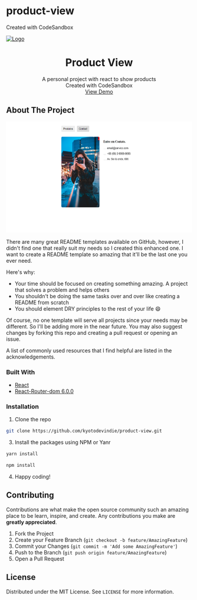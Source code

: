 # product-view
Created with CodeSandbox

  <a href="https://github.com/kyotodevIndie/default-repository">
    <img src="assets/hello.gif" alt="Logo" width="80" height="80">
  </a>

  <h1 align="center">Product View</h1>

  <p align="center">
    A personal project with react to show products
    <br />
    Created with CodeSandbox
    <br />
    <a href="#">View Demo</a>
  </p>
</p>


<!-- ABOUT THE PROJECT -->
## About The Project

<img src="readme-assets/1.png" alt="print 1" width="600" height="300">

There are many great README templates available on GitHub, however, I didn't find one that really suit my needs so I created this enhanced one. I want to create a README template so amazing that it'll be the last one you ever need.

Here's why:
* Your time should be focused on creating something amazing. A project that solves a problem and helps others
* You shouldn't be doing the same tasks over and over like creating a README from scratch
* You should element DRY principles to the rest of your life :smile:

Of course, no one template will serve all projects since your needs may be different. So I'll be adding more in the near future. You may also suggest changes by forking this repo and creating a pull request or opening an issue.

A list of commonly used resources that I find helpful are listed in the acknowledgements.

### Built With
* [React](https://pt-br.reactjs.org/)
* [React-Router-dom 6.0.0 ](https://reactrouter.com/web/guides/quick-start)


### Installation

1. Clone the repo
```sh
git clone https://github.com/kyotodevindie/product-view.git
```
3. Install the packages using NPM or Yanr
```sh
yarn install
```
```sh
npm install
```
4. Happy coding!

<!-- CONTRIBUTING -->
## Contributing

Contributions are what make the open source community such an amazing place to be learn, inspire, and create. Any contributions you make are **greatly appreciated**.

1. Fork the Project
2. Create your Feature Branch (`git checkout -b feature/AmazingFeature`)
3. Commit your Changes (`git commit -m 'Add some AmazingFeature'`)
4. Push to the Branch (`git push origin feature/AmazingFeature`)
5. Open a Pull Request



<!-- LICENSE -->
## License

Distributed under the MIT License. See `LICENSE` for more information.
